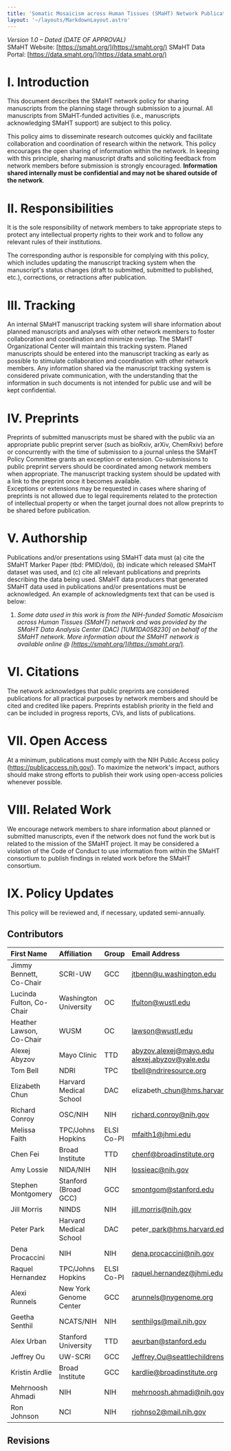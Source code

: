 ```yaml
---
title: 'Somatic Mosaicism across Human Tissues (SMaHT) Network Publication Policy'
layout: '~/layouts/MarkdownLayout.astro'
---
```


*Version 1.0 – Dated (DATE OF APPROVAL)*  
SMaHT Website: [https://smaht.org/](https://smaht.org/)
SMaHT Data Portal: [https://data.smaht.org/](https://data.smaht.org/)

# I. Introduction  
This document describes the SMaHT network policy for sharing manuscripts from the planning stage through submission to a journal. All manuscripts from SMaHT-funded activities (i.e., manuscripts acknowledging SMaHT support) are subject to this policy.  

This policy aims to disseminate research outcomes quickly and facilitate collaboration and coordination of research within the network. This policy encourages the open sharing of information within the network. In keeping with this principle, sharing manuscript drafts and soliciting feedback from network members before submission is strongly encouraged. **Information shared internally must be confidential and may not be shared outside of the network**.

# II. Responsibilities  
It is the sole responsibility of network members to take appropriate steps to protect any intellectual property rights to their work and to follow any relevant rules of their institutions.

The corresponding author is responsible for complying with this policy, which includes updating the manuscript tracking system when the manuscript's status changes (draft to submitted, submitted to published, etc.), corrections, or retractions after publication.

# III. Tracking  
An internal SMaHT manuscript tracking system will share information about planned manuscripts and analyses with other network members to foster collaboration and coordination and minimize overlap. The SMaHT Organizational Center will maintain this tracking system. Planed manuscripts should be entered into the manuscript tracking as early as possible to stimulate collaboration and coordination with other network members. Any information shared via the manuscript tracking system is considered private communication, with the understanding that the information in such documents is not intended for public use and will be kept confidential.

# IV. Preprints  
Preprints of submitted manuscripts must be shared with the public via an appropriate public preprint server (such as bioRxiv, arXiv, ChemRxiv) before or concurrently with the time of submission to a journal unless the SMaHT Policy Committee grants an exception or extension. Co-submissions to public preprint servers should be coordinated among network members when appropriate. The manuscript tracking system should be updated with a link to the preprint once it becomes available.  
Exceptions or extensions may be requested in cases where sharing of preprints is not allowed due to legal requirements related to the protection of intellectual property or when the target journal does not allow preprints to be shared before publication.

# V. Authorship  
Publications and/or presentations using SMaHT data must (a) cite the SMaHT Marker Paper (tbd: PMID/doi), (b) indicate which released SMaHT dataset was used, and (c) cite all relevant publications and preprints describing the data being used. SMaHT data producers that generated SMaHT data used in publications and/or presentations must be acknowledged. An example of acknowledgments text that can be used is below:

1. *Some data used in this work is from the NIH-funded Somatic Mosaicism across Human Tissues (SMaHT) network and was provided by the SMaHT Data Analysis Center (DAC) \[1UM1DA058230\] on behalf of the SMaHT network. More information about the SMaHT network is available online @ [https://smaht.org/](https://smaht.org/).*

# VI. Citations  

The network acknowledges that public preprints are considered publications for all practical purposes by network members and should be cited and credited like papers. Preprints establish priority in the field and can be included in progress reports, CVs, and lists of publications.

# VII. Open Access  
At a minimum, publications must comply with the NIH Public Access policy (<https://publicaccess.nih.gov/>). To maximize the network's impact, authors should make strong efforts to publish their work using open-access policies whenever possible.

# VIII. Related Work  
We encourage network members to share information about planned or submitted manuscripts, even if the network does not fund the work but is related to the mission of the SMaHT project. It may be considered a violation of the Code of Conduct to use information from within the SMaHT consortium to publish findings in related work before the SMaHT consortium.

# IX. Policy Updates  
This policy will be reviewed and, if necessary, updated semi-annually.

## Contributors

| First Name | Affiliation | Group | Email Address |
| :---- | :---- | :---- | :---- |
| Jimmy Bennett, Co-Chair | SCRI-UW | GCC | <jtbenn@u.washington.edu> |
| Lucinda Fulton, Co-Chair | Washington University | OC | <lfulton@wustl.edu> |
| Heather Lawson, Co-Chair | WUSM | OC | <lawson@wustl.edu> |
| Alexej Abyzov | Mayo Clinic | TTD | <abyzov.alexej@mayo.edu> <alexej.abyzov@yale.edu> |
| Tom Bell | NDRI | TPC | <tbell@ndriresource.org> |
| Elizabeth Chun | Harvard Medical School | DAC | elizabeth\_chun@hms.harvard.edu |
| Richard Conroy | OSC/NIH | NIH | <richard.conroy@nih.gov> |
| Melissa Faith | TPC/Johns Hopkins | ELSI Co-PI | <mfaith1@jhmi.edu> |
| Chen Fei | Broad Institute | TTD | <chenf@broadinstitute.org> |
| Amy Lossie | NIDA/NIH | NIH | <lossieac@nih.gov> |
| Stephen Montgomery | Stanford (Broad GCC) | GCC | <smontgom@stanford.edu> |
| Jill Morris | NINDS | NIH | <jill.morris@nih.gov> |
| Peter Park | Harvard Medical School | DAC | peter\_park@hms.harvard.edu |
| Dena Procaccini | NIH | NIH | <dena.procaccini@nih.gov> |
| Raquel Hernandez  | TPC/Johns Hopkins | ELSI Co-PI | <raquel.hernandez@jhmi.edu> |
| Alexi Runnels | New York Genome Center | GCC | <arunnels@nygenome.org> |
| Geetha Senthil | NCATS/NIH | NIH | <senthilgs@mail.nih.gov> |
| Alex Urban | Stanford University | TTD | <aeurban@stanford.edu> |
| Jeffrey Ou | UW-SCRI | GCC | <Jeffrey.Ou@seattlechildrens.org> |
| Kristin Ardlie   | Broad Institute | GCC | <kardlie@broadinstitute.org> |
| Mehrnoosh Ahmadi | NIH | NIH | <mehrnoosh.ahmadi@nih.gov> |
| Ron Johnson | NCI | NIH | <rjohnso2@mail.nih.gov> |

## Revisions
